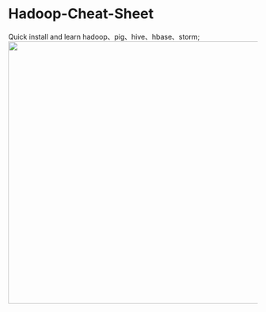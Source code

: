 # Hadoop-Cheat-Sheet
Quick install and learn hadoop、pig、hive、hbase、storm;
<img src="https://timgsa.baidu.com/timg?image&quality=80&size=b9999_10000&sec=1503766279908&di=6b8a57422d8f5ed1444c65c787f8d3f1&imgtype=0&src=http%3A%2F%2Fdatadotz.com%2Fwp-content%2Fuploads%2F2015%2F02%2Fhadoop-security-logo-1.jpg" width = "530"/>

